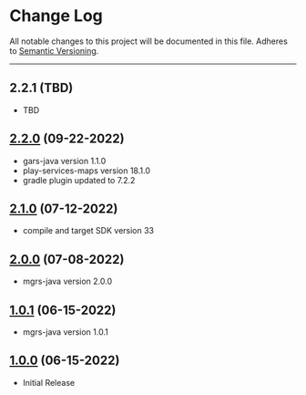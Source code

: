 # Change Log
All notable changes to this project will be documented in this file.
Adheres to [Semantic Versioning](http://semver.org/).

---

## 2.2.1 (TBD)

* TBD

## [2.2.0](https://github.com/ngageoint/mgrs-android/releases/tag/2.2.0) (09-22-2022)

* gars-java version 1.1.0
* play-services-maps version 18.1.0
* gradle plugin updated to 7.2.2

## [2.1.0](https://github.com/ngageoint/mgrs-android/releases/tag/2.1.0) (07-12-2022)

* compile and target SDK version 33

## [2.0.0](https://github.com/ngageoint/mgrs-android/releases/tag/2.0.0) (07-08-2022)

* mgrs-java version 2.0.0

## [1.0.1](https://github.com/ngageoint/mgrs-android/releases/tag/1.0.1) (06-15-2022)

* mgrs-java version 1.0.1

## [1.0.0](https://github.com/ngageoint/mgrs-android/releases/tag/1.0.0) (06-15-2022)

* Initial Release
